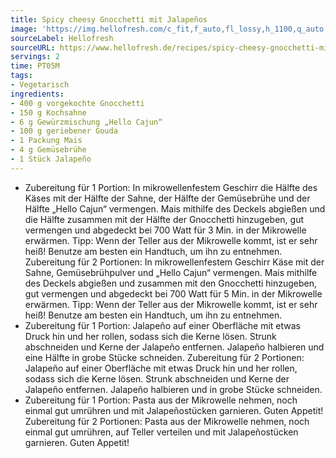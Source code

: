 ```yaml
---
title: Spicy cheesy Gnocchetti mit Jalapeños
image: 'https://img.hellofresh.com/c_fit,f_auto,fl_lossy,h_1100,q_auto,w_2600/hellofresh_s3/image/spicy-cheesy-gnocchetti-mit-jalapenos-fecc3a21.jpg'
sourceLabel: Hellofresh
sourceURL: https://www.hellofresh.de/recipes/spicy-cheesy-gnocchetti-mit-jalapenos-63282e0f72e6f6654105c82c
servings: 2
time: PT05M
tags:
- Vegetarisch
ingredients:
- 400 g vorgekochte Gnocchetti
- 150 g Kochsahne
- 6 g Gewürzmischung „Hello Cajun“
- 100 g geriebener Gouda
- 1 Packung Mais
- 4 g Gemüsebrühe
- 1 Stück Jalapeño
---
```


- Zubereitung für 1 Portion: In mikrowellenfestem Geschirr die Hälfte des Käses mit der Hälfte der Sahne, der Hälfte der Gemüsebrühe und der Hälfte „Hello Cajun“ vermengen. Mais mithilfe des Deckels abgießen und die Hälfte zusammen mit der Hälfte der Gnocchetti hinzugeben, gut vermengen und abgedeckt bei 700 Watt für 3 Min. in der Mikrowelle erwärmen.  Tipp: Wenn der Teller aus der Mikrowelle kommt, ist er sehr heiß! Benutze am besten ein Handtuch, um ihn zu entnehmen.  Zubereitung für 2 Portionen: In mikrowellenfestem Geschirr Käse mit der Sahne, Gemüsebrühpulver und „Hello Cajun“ vermengen. Mais mithilfe des Deckels abgießen und zusammen mit den Gnocchetti hinzugeben, gut vermengen und abgedeckt bei 700 Watt für 5 Min. in der Mikrowelle erwärmen.  Tipp: Wenn der Teller aus der Mikrowelle kommt, ist er sehr heiß! Benutze am besten ein Handtuch, um ihn zu entnehmen.
- Zubereitung für 1 Portion: Jalapeño auf einer Oberfläche mit etwas Druck hin und her rollen, sodass sich die Kerne lösen. Strunk abschneiden und Kerne der Jalapeño entfernen. Jalapeño halbieren und eine Hälfte in grobe Stücke schneiden.  Zubereitung für 2 Portionen: Jalapeño auf einer Oberfläche mit etwas Druck hin und her rollen, sodass sich die Kerne lösen. Strunk abschneiden und Kerne der Jalapeño entfernen. Jalapeño halbieren und in grobe Stücke schneiden.
- Zubereitung für 1 Portion: Pasta aus der Mikrowelle nehmen, noch einmal gut umrühren und mit Jalapeñostücken garnieren.  Guten Appetit!   Zubereitung für 2 Portionen: ﻿Pasta aus der Mikrowelle nehmen, noch einmal gut umrühren, auf Teller verteilen und mit Jalapeñostücken garnieren.  Guten Appetit!
